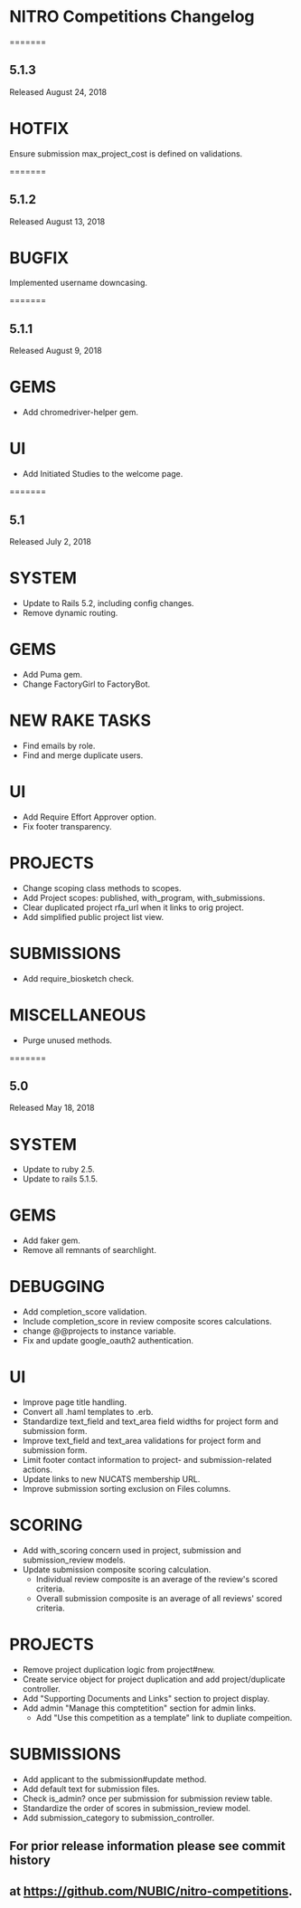 # NITRO Competitions Changelog
=======
## 5.1.3
Released August 24, 2018

# HOTFIX
Ensure submission max_project_cost is defined on validations.

=======
## 5.1.2
Released August 13, 2018

# BUGFIX
Implemented username downcasing.

=======
## 5.1.1
Released August 9, 2018

# GEMS
* Add chromedriver-helper gem.

# UI
* Add Initiated Studies to the welcome page.

=======
## 5.1
Released July 2, 2018

# SYSTEM
* Update to Rails 5.2, including config changes.
* Remove dynamic routing.

# GEMS
* Add Puma gem.
* Change FactoryGirl to FactoryBot.

# NEW RAKE TASKS
* Find emails by role.
* Find and merge duplicate users.

# UI
* Add Require Effort Approver option.
* Fix footer transparency.

# PROJECTS
* Change scoping class methods to scopes.
* Add Project scopes: published, with_program, with_submissions.
* Clear duplicated project rfa_url when it links to orig project.
* Add simplified public project list view.

# SUBMISSIONS
* Add require_biosketch check.

# MISCELLANEOUS
* Purge unused methods.

=======
## 5.0
Released May 18, 2018

# SYSTEM
* Update to ruby 2.5.
* Update to rails 5.1.5.

# GEMS
* Add faker gem.
* Remove all remnants of searchlight.

# DEBUGGING
* Add completion_score validation.
* Include completion_score in review composite scores calculations.
* change @@projects to instance variable.
* Fix and update google_oauth2 authentication.

# UI
* Improve page title handling.
* Convert all .haml templates to .erb.
* Standardize text_field and text_area field widths for project form and submission form.
* Improve text_field and text_area validations for project form and submission form.
* Limit footer contact information to project- and submission-related actions.
* Update links to new NUCATS membership URL.
* Improve submission sorting exclusion on Files columns.

# SCORING
* Add with_scoring concern used in project, submission and submission_review models.
* Update submission composite scoring calculation.
  * Individual review composite is an average of the review's scored criteria.
  * Overall submission composite is an average of all reviews' scored criteria.

# PROJECTS
* Remove project duplication logic from project#new.
* Create service object for project duplication and add project/duplicate controller.
* Add "Supporting Documents and Links" section to project display.
* Add admin  "Manage this comptetition" section for admin links.
  * Add "Use this competition as a template" link to dupliate compeition.

# SUBMISSIONS
* Add applicant to the submission#update method.
* Add default text for submission files.
* Check is_admin? once per submission for submission review table.
* Standardize the order of scores in submission_review model.
* Add submission_category to submission_controller.


## For prior release information please see commit history
## at https://github.com/NUBIC/nitro-competitions.
